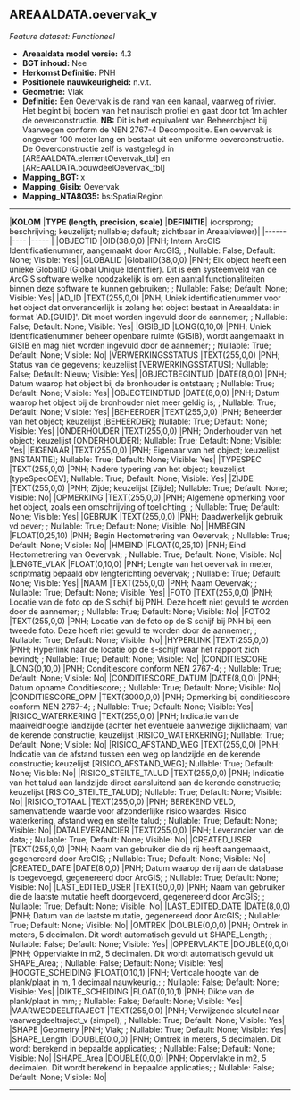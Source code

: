 ## AREAALDATA.oevervak_v

*Feature dataset: Functioneel*



* __Areaaldata model versie:__ 4.3
* __BGT inhoud:__ Nee
* __Herkomst Definitie:__ PNH
* __Positionele nauwkeurigheid:__ n.v.t.
* __Geometrie:__ Vlak
* __Definitie:__ Een Oevervak is de rand van een kanaal, vaarweg of rivier. Het begint bij bodem van het nautisch profiel en gaat door tot 1m achter de oeverconstructie. __NB:__ Dit is het equivalent van Beheerobject bij Vaarwegen conform de NEN 2767-4 Decompositie. Een oevervak is ongeveer 100 meter lang en bestaat uit een uniforme oeverconstructie. De Oeverconstructie zelf is vastgelegd in [AREAALDATA.elementOevervak_tbl] en [AREAALDATA.bouwdeelOevervak_tbl]
* __Mapping_BGT:__ x
* __Mapping_Gisib:__ Oevervak
* __Mapping_NTA8035:__ bs:SpatialRegion

***

|__KOLOM__                             |__TYPE (length, precision, scale)__          	          |__DEFINITIE__| (oorsprong; beschrijving; keuzelijst; nullable; default; zichtbaar in Areaalviewer)|
|------                              |----                 |-----    |
|OBJECTID                            |OID(38,0,0)          |PNH; Intern ArcGIS Identificatienummer, aangemaakt door ArcGIS; ; Nullable: False; Default: None; Visible: Yes|
|GLOBALID                            |GlobalID(38,0,0)     |PNH; Elk object heeft een unieke GlobalID (Global Unique Identifier). Dit is een systeemveld van de ArcGIS software welke noodzakelijk is om een aantal functionaliteiten binnen deze software te kunnen gebruiken; ; Nullable: False; Default: None; Visible: Yes|
|AD_ID                               |TEXT(255,0,0)        |PNH; Uniek identificatienummer voor het object dat onveranderlijk is zolang het object bestaat in Areaaldata: in format 'AD.[GUID]'. Dit moet worden ingevuld door de aannemer; ; Nullable: False; Default: None; Visible: Yes|
|GISIB_ID                            |LONG(0,10,0)         |PNH; Uniek Identificatienummer beheer openbare ruimte (GISIB), wordt aangemaakt in GISIB en mag niet worden ingevuld door de aannemer; ; Nullable: True; Default: None; Visible: No|
|VERWERKINGSSTATUS                   |TEXT(255,0,0)        |PNH; Status van de gegevens; keuzelijst [VERWERKINGSSTATUS]; Nullable: False; Default: Nieuw; Visible: Yes|
|OBJECTBEGINTIJD                     |DATE(8,0,0)          |PNH; Datum waarop het object bij de bronhouder is ontstaan; ; Nullable: True; Default: None; Visible: Yes|
|OBJECTEINDTIJD                      |DATE(8,0,0)          |PNH; Datum waarop het object bij de bronhouder niet meer geldig is; ; Nullable: True; Default: None; Visible: Yes|
|BEHEERDER                           |TEXT(255,0,0)        |PNH; Beheerder van het object; keuzelijst [BEHEERDER]; Nullable: True; Default: None; Visible: Yes|
|ONDERHOUDER                         |TEXT(255,0,0)        |PNH; Onderhouder van het object; keuzelijst [ONDERHOUDER]; Nullable: True; Default: None; Visible: Yes|
|EIGENAAR                            |TEXT(255,0,0)        |PNH; Eigenaar van het object; keuzelijst [INSTANTIE]; Nullable: True; Default: None; Visible: Yes|
|TYPESPEC                            |TEXT(255,0,0)        |PNH; Nadere typering van het object; keuzelijst [typeSpecOEV]; Nullable: True; Default: None; Visible: Yes|
|ZIJDE                               |TEXT(255,0,0)        |PNH; Zijde; keuzelijst [Zijde]; Nullable: True; Default: None; Visible: No|
|OPMERKING                           |TEXT(255,0,0)        |PNH; Algemene opmerking voor het object, zoals een omschrijving of toelichting; ; Nullable: True; Default: None; Visible: Yes|
|GEBRUIK                             |TEXT(255,0,0)        |PNH; Daadwerkelijk gebruik vd oever; ; Nullable: True; Default: None; Visible: No|
|HMBEGIN                             |FLOAT(0,25,10)       |PNH; Begin Hectometrering van Oevervak; ; Nullable: True; Default: None; Visible: No|
|HMEIND                              |FLOAT(0,25,10)       |PNH; Eind Hectometrering van Oevervak; ; Nullable: True; Default: None; Visible: No|
|LENGTE_VLAK                         |FLOAT(0,10,0)        |PNH; Lengte van het oevervak in meter, scriptmatig bepaald obv lengterichting oevervak; ; Nullable: True; Default: None; Visible: Yes|
|NAAM                                |TEXT(255,0,0)        |PNH; Naam Oevervak; ; Nullable: True; Default: None; Visible: Yes|
|FOTO                                |TEXT(255,0,0)        |PNH; Locatie van de foto op de S schijf bij PNH. Deze hoeft niet gevuld te worden door de aannemer; ; Nullable: True; Default: None; Visible: No|
|FOTO2                               |TEXT(255,0,0)        |PNH; Locatie van de foto op de S schijf bij PNH bij een tweede foto. Deze hoeft niet gevuld te worden door de aannemer; ; Nullable: True; Default: None; Visible: No|
|HYPERLINK                           |TEXT(255,0,0)        |PNH; Hyperlink naar de locatie op de s-schijf waar het rapport zich bevindt; ; Nullable: True; Default: None; Visible: No|
|CONDITIESCORE                       |LONG(0,10,0)         |PNH; Conditiescore conform NEN 2767-4; ; Nullable: True; Default: None; Visible: No|
|CONDITIESCORE_DATUM                 |DATE(8,0,0)          |PNH; Datum opname Conditiescore; ; Nullable: True; Default: None; Visible: No|
|CONDITIESCORE_OPM                   |TEXT(3000,0,0)       |PNH; Opmerking bij conditiescore conform NEN 2767-4; ; Nullable: True; Default: None; Visible: Yes|
|RISICO_WATERKERING                  |TEXT(255,0,0)        |PNH; Indicatie van de maaiveldhoogte landzijde (achter het eventuele aanwezige dijklichaam) van de kerende constructie; keuzelijst [RISICO_WATERKERING]; Nullable: True; Default: None; Visible: No|
|RISICO_AFSTAND_WEG                  |TEXT(255,0,0)        |PNH; Indicatie van de afstand tussen een weg op landzijde en de kerende constructie; keuzelijst [RISICO_AFSTAND_WEG]; Nullable: True; Default: None; Visible: No|
|RISICO_STEILTE_TALUD                |TEXT(255,0,0)        |PNH; Indicatie van het talud aan landzijde direct aansluitend aan de kerende constructie; keuzelijst [RISICO_STEILTE_TALUD]; Nullable: True; Default: None; Visible: No|
|RISICO_TOTAAL                       |TEXT(255,0,0)        |PNH; BEREKEND VELD, samenvattende waarde voor afzonderlijke risico waardes: Risico waterkering, afstand weg en steilte talud; ; Nullable: True; Default: None; Visible: No|
|DATALEVERANCIER                     |TEXT(255,0,0)        |PNH; Leverancier van de data; ; Nullable: True; Default: None; Visible: No|
|CREATED_USER                        |TEXT(255,0,0)        |PNH; Naam van gebruiker die de rij heeft aangemaakt, gegenereerd door ArcGIS; ; Nullable: True; Default: None; Visible: No|
|CREATED_DATE                        |DATE(8,0,0)          |PNH; Datum waarop de rij aan de database is toegevoegd, gegenereerd door ArcGIS; ; Nullable: True; Default: None; Visible: No|
|LAST_EDITED_USER                    |TEXT(50,0,0)         |PNH; Naam van gebruiker die de laatste mutatie heeft doorgevoerd, gegenereerd door ArcGIS; ; Nullable: True; Default: None; Visible: No|
|LAST_EDITED_DATE                    |DATE(8,0,0)          |PNH; Datum van de laatste mutatie, gegenereerd door ArcGIS; ; Nullable: True; Default: None; Visible: No|
|OMTREK                              |DOUBLE(0,0,0)        |PNH; Omtrek in meters, 5 decimalen. Dit wordt automatisch gevuld uit SHAPE_Length; ; Nullable: False; Default: None; Visible: Yes|
|OPPERVLAKTE                         |DOUBLE(0,0,0)        |PNH; Oppervlakte in m2, 5 decimalen. Dit wordt automatisch gevuld uit SHAPE_Area; ; Nullable: False; Default: None; Visible: Yes|
|HOOGTE_SCHEIDING                    |FLOAT(0,10,1)        |PNH; Verticale hoogte van de plank/plaat in m, 1 decimaal nauwkeurig.; ; Nullable: False; Default: None; Visible: Yes|
|DIKTE_SCHEIDING                     |FLOAT(0,10,1)        |PNH; Dikte van de plank/plaat in mm; ; Nullable: False; Default: None; Visible: Yes|
|VAARWEGDEELTRAJECT                  |TEXT(255,0,0)        |PNH; Verwijzende sleutel naar vaarwegdeeltraject_v (simpel); ; Nullable: True; Default: None; Visible: Yes|
|SHAPE                               |Geometry             |PNH; Vlak; ; Nullable: True; Default: None; Visible: Yes|
|SHAPE_Length                        |DOUBLE(0,0,0)        |PNH; Omtrek in meters, 5 decimalen. Dit wordt berekend in bepaalde applicaties; ; Nullable: False; Default: None; Visible: No|
|SHAPE_Area                          |DOUBLE(0,0,0)        |PNH; Oppervlakte in m2, 5 decimalen. Dit wordt berekend in bepaalde applicaties; ; Nullable: False; Default: None; Visible: No|

***
